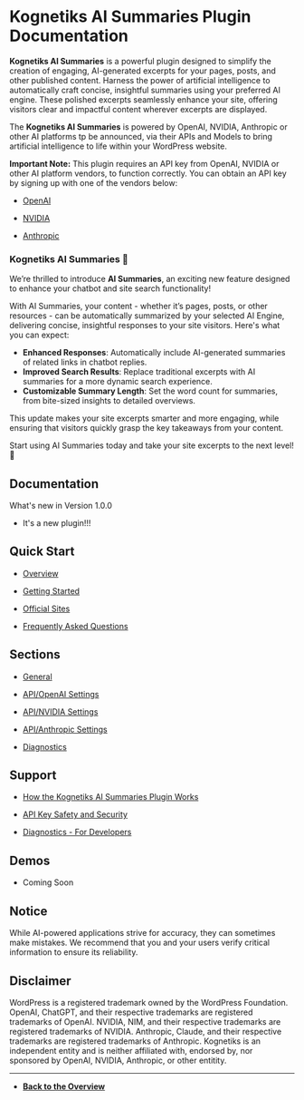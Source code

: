 # **Kognetiks AI Summaries** Plugin Documentation

**Kognetiks AI Summaries** is a powerful plugin designed to simplify the creation of engaging, AI-generated excerpts for your pages, posts, and other published content.  Harness the power of artificial intelligence to automatically craft concise, insightful summaries using your preferred AI engine.  These polished excerpts seamlessly enhance your site, offering visitors clear and impactful content wherever excerpts are displayed.

The **Kognetiks AI Summaries** is powered by OpenAI, NVIDIA, Anthropic or other AI platforms tp be announced, via their APIs and Models to bring artificial intelligence to life within your WordPress website.

**Important Note:** This plugin requires an API key from OpenAI, NVIDIA or other AI platform vendors, to function correctly. You can obtain an API key by signing up with one of the vendors below:

- [OpenAI](https://platform.openai.com/account/api-keys)

- [NVIDIA](https://build.nvidia.com/nim)

- [Anthropic](https://console.anthropic.com)

### Kognetiks AI Summaries 🎉

We’re thrilled to introduce **AI Summaries**, an exciting new feature designed to enhance your chatbot and site search functionality! 

With AI Summaries, your content - whether it’s pages, posts, or other resources - can be automatically summarized by your selected AI Engine, delivering concise, insightful responses to your site visitors.  Here's what you can expect:

- **Enhanced Responses**: Automatically include AI-generated summaries of related links in chatbot replies.  
- **Improved Search Results**: Replace traditional excerpts with AI summaries for a more dynamic search experience.  
- **Customizable Summary Length**: Set the word count for summaries, from bite-sized insights to detailed overviews.

This update makes your site excerpts smarter and more engaging, while ensuring that visitors quickly grasp the key takeaways from your content.

Start using AI Summaries today and take your site excerpts to the next level! 🚀

## Documentation

What's new in Version 1.0.0

- It's a new plugin!!!

## Quick Start

- [Overview](support/overview.md)

- [Getting Started](support/getting-started.md)

- [Official Sites](support/official-sites.md)

- [Frequently Asked Questions](support/faqs.md)

## Sections

- [General](settings/settings.md)

- [API/OpenAI Settings](api-settings/api-openai-settings.md)

- [API/NVIDIA Settings](api-settings/api-nvidia-settings.md)

- [API/Anthropic Settings](api-settings/api-anthropic-settings.md)

- [Diagnostics](diagnostics/diagnostics.md)

## Support

- [How the Kognetiks AI Summaries Plugin Works](support/how-it-works.md)

- [API Key Safety and Security](support/api-key-safety-and-security.md)

- [Diagnostics - For Developers](support/diagnostics.md)

## Demos

- Coming Soon

## Notice

While AI-powered applications strive for accuracy, they can sometimes make mistakes. We recommend that you and your users verify critical information to ensure its reliability.

## Disclaimer

WordPress is a registered trademark owned by the WordPress Foundation. OpenAI, ChatGPT, and their respective trademarks are registered trademarks of OpenAI. NVIDIA, NIM, and their respective trademarks are registered trademarks of NVIDIA. Anthropic, Claude, and their respective trademarks are registered trademarks of Anthropic. Kognetiks is an independent entity and is neither affiliated with, endorsed by, nor sponsored by OpenAI, NVIDIA, Anthropic, or other entitity.

---

* **[Back to the Overview](/overview.md)**
